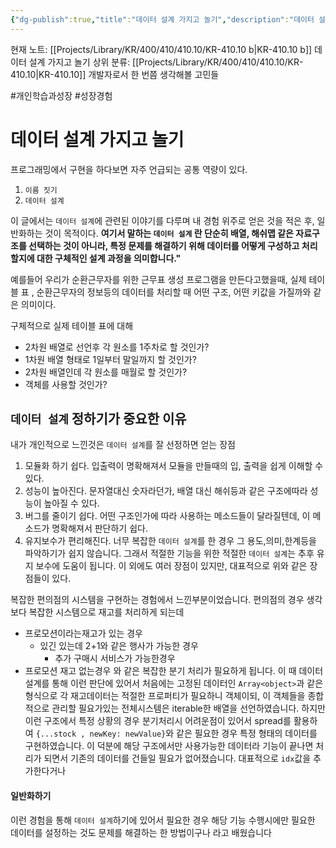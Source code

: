 ```yaml
---
{"dg-publish":true,"title":"데이터 설계 가지고 놀기","description":"데이터 설계를 경험을 통해 직간접적으로 배운 중요성과 방법을 소개하고 일반화합니다. 이를 통해 문제를 해결할 때 어떻게 설계하는 것이 좋은 설계일까에 대한 정보를 젝오합니다.","permalink":"/projects/library/kr/400/410/410-10/kr-410-10-b/","dgPassFrontmatter":true,"noteIcon":"0","created":"2024-12-11T20:26:16.269+09:00","updated":"2024-12-11T21:07:28.420+09:00"}
---
```


현재 노트: [[Projects/Library/KR/400/410/410.10/KR-410.10 b\|KR-410.10 b]] 데이터 설계 가지고 놀기
상위 분류: [[Projects/Library/KR/400/410/410.10/KR-410.10\|KR-410.10]] 개발자로서 한 번쯤 생각해볼 고민들

#개인학습과성장 #성장경험 


# 데이터 설계 가지고 놀기


프로그래밍에서 구현을 하다보면 자주 언급되는 공통 역량이 있다.
1. `이름 짓기`
2. `데이터 설계`

이 글에서는 `데이터 설계`에 관련된 이야기를 다루며 내 경험 위주로 얻은 것을 적은 후, 일반화하는 것이 목적이다.
**여기서 말하는 `데이터 설계` 란 단순히 배열, 해쉬맵 같은 자료구조를 선택하는 것이 아니라, 특정 문제를 해결하기 위해 데이터를 어떻게 구성하고 처리할지에 대한 구체적인 설계 과정을 의미합니다."**

예를들어 우리가 순환근무자를 위한 근무표 생성 프로그램을 만든다고했을때, 실제 테이블 표 , 순환근무자의 정보등의 데이터를 처리할 때 어떤 구조, 어떤 키값을 가질까와 같은 의미이다.

구체적으로 실제 테이블 표에 대해
- 2차원 배열로 선언후 각 원소를 1주차로 할 것인가?
- 1차원 배열 형태로 1일부터 말일까지 할 것인가?
- 2차원 배열인데 각 원소를 매월로 할 것인가?
- 객체를 사용할 것인가?


## `데이터 설계` 정하기가  중요한 이유
내가 개인적으로 느낀것은 `데이터 설계`를 잘 선정하면 얻는 장점
1. 모듈화 하기 쉽다. 입출력이 명확해져서 모듈을 만들때의 입, 출력을 쉽게 이해할 수 있다.
2. 성능이 높아진다. 문자열대신 숫자라던가, 배열 대신 해쉬등과 같은 구조에따라 성능이 높아질 수 있다.
3. 버그를 줄이기 쉽다. 어떤 구조인가에 따라 사용하는 메소드들이 달라질텐데, 이 메소드가 명확해져서 판단하기 쉽다.
4. 유지보수가 편리해진다. 너무 복잡한 `데이터 설계`를 한 경우 그 용도,의미,한계등을 파악하기가 쉽지 않습니다. 그래서 적절한 기능을 위한 적절한 `데이터 설계`는 추후 유지 보수에 도움이 됩니다.
이 외에도 여러 장점이 있지만, 대표적으로 위와 같은 장점들이 있다.

복잡한 편의점의 시스템을 구현하는 경험에서 느낀부분이었습니다.
편의점의 경우 생각보다 복잡한 시스템으로 재고를 처리하게 되는데
- 프로모션이라는재고가 있는 경우
	- 있긴 있는데 2+1와 같은 행사가 가능한 경우
		- 추가 구매시 서비스가 가능한경우
- 프로모션 재고 없는경우
와 같은 복잡한 분기 처리가 필요하게 됩니다. 이 때 데이터 설계를 통해 이런 판단에 있어서 처음에는 고정된 데이터인 `Array<object>`과 같은 형식으로 각 재고데이터는 적절한 프로퍼티가 필요하니 객체이되, 이 객체들을 종합적으로 관리할 필요가있는 전체시스템은 iterable한 배열을 선언하였습니다.
하지만 이런 구조에서 특정 상황의 경우 분기처리시 어려운점이 있어서 spread를 활용하여 `{...stock , newKey: newValue}`와 같은 필요한 경우 특정 형태의 데이터를 구현하였습니다. 이 덕분에 해당 구조에서만 사용가능한 데이터라 기능이 끝나면 처리가 되면서 기존의 데이터를 건들일 필요가 없어졌습니다. 대표적으로 `idx`값을 추가한다거나


#### 일반화하기
이런 경험을 통해 `데이터 설계`하기에 있어서 필요한 경우 해당 기능 수행시에만 필요한 데이터를 설정하는 것도 문제를 해결하는 한 방법이구나 라고 배웠습니다

